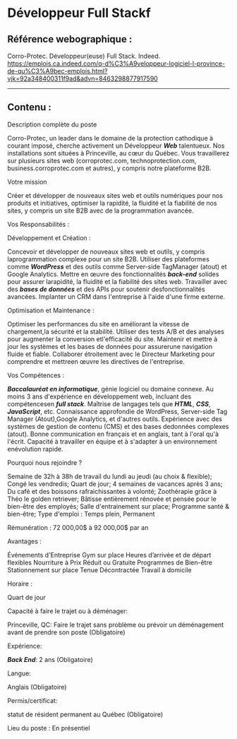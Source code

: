 # Développeur Full Stackf
## Référence webographique : 
Corro-Protec. Développeur(euse) Full Stack. Indeed. https://emplois.ca.indeed.com/q-d%C3%A9veloppeur-logiciel-l-province-de-qu%C3%A9bec-emplois.html?vjk=92a348400311f9ad&advn=8463298877917590

---

## Contenu : 

Description complète du poste

Corro-Protec, un leader dans le domaine de la protection cathodique à courant imposé, cherche activement un Développeur ***Web*** talentueux. Nos installations sont situées à Princeville, au cœur du Québec. Vous travaillerez sur plusieurs sites web (corroprotec.com, technoprotection.com, business.corroprotec.com et autres), y compris notre plateforme B2B.

Votre mission

Créer et développer de nouveaux sites web et outils numériques pour nos produits et initiatives, optimiser la rapidité, la fluidité et la fiabilité de nos sites, y compris un site B2B avec de la programmation avancée.

Vos Responsabilités :

Développement et Création :

Concevoir et développer de nouveaux sites web et outils, y compris laprogrammation complexe pour un site B2B.
Utiliser des plateformes comme ***WordPress*** et des outils comme Server-side TagManager (atout) et Google Analytics.
Mettre en œuvre des fonctionnalités ***back-end*** solides pour assurer larapidité, la fluidité et la fiabilité des sites web.
Travailler avec des ***bases de données*** et des APIs pour soutenir desfonctionnalités avancées.
Implanter un CRM dans l'entreprise à l'aide d'une firme externe.

Optimisation et Maintenance :

Optimiser les performances du site en améliorant la vitesse de chargement,la sécurité et la stabilité.
Utiliser des tests A/B et des analyses pour augmenter la conversion etl'efficacité du site.
Maintenir et mettre à jour les systèmes et les bases de données pour assurerune navigation fluide et fiable.
Collaborer étroitement avec le Directeur Marketing pour comprendre et mettreen œuvre les directives de l'entreprise.

Vos Compétences :

***Baccalauréat en informatique***, génie logiciel ou domaine connexe.
Au moins 3 ans d'expérience en développement web, incluant des compétencesen ***full stack***.
Maîtrise de langages tels que ***HTML***, ***CSS***, ***JavaScript***, etc.
Connaissance approfondie de WordPress, Server-side Tag Manager (Atout),Google Analytics, et d'autres outils.
Expérience avec des systèmes de gestion de contenu (CMS) et des bases dedonnées complexes (atout).
Bonne communication en français et en anglais, tant à l'oral qu'à l'écrit.
Capacité à travailler en équipe et à s'adapter à un environnement enévolution rapide.

Pourquoi nous rejoindre ?

Semaine de 32h à 38h de travail du lundi au jeudi (au choix & flexible);
Congé les vendredis;
Quart de jour;
4 semaines de vacances après 3 ans;
Du café et des boissons rafraichissantes à volonté;
Zoothérapie grâce à Théo le golden retriever;
Bâtisse entièrement rénovée et pensée pour le bien-être des employés;
Salle d'entrainement sur place;
Programme santé & bien-être;
Type d'emploi : Temps plein, Permanent

Rémunération : 72 000,00$ à 92 000,00$ par an

Avantages :

Événements d'Entreprise
Gym sur place
Heures d’arrivée et de départ flexibles
Nourriture à Prix Réduit ou Gratuite
Programmes de Bien-être
Stationnement sur place
Tenue Décontractée
Travail à domicile

Horaire :

Quart de jour

Capacité à faire le trajet ou à déménager:

Princeville, QC: Faire le trajet sans problème ou prévoir un déménagement avant de prendre son poste (Obligatoire)

Expérience:

***Back End***: 2 ans (Obligatoire)

Langue:

Anglais (Obligatoire)

Permis/certificat:

statut de résident permanent au Québec (Obligatoire)

Lieu du poste : En présentiel